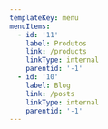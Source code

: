 ```yaml
---
templateKey: menu
menuItems:
  - id: '11'
    label: Produtos
    link: /products
    linkType: internal
    parentid: '-1'
  - id: '10'
    label: Blog
    link: /posts
    linkType: internal
    parentid: '-1'
---
```


